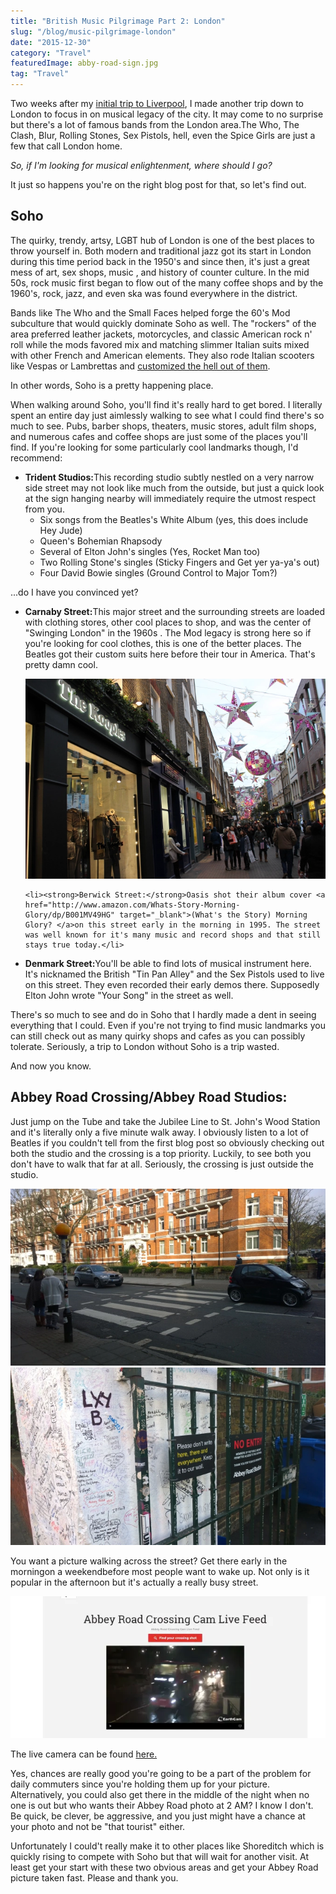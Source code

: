 ```yaml
---
title: "British Music Pilgrimage Part 2: London"
slug: "/blog/music-pilgrimage-london"
date: "2015-12-30"
category: "Travel"
featuredImage: abby-road-sign.jpg
tag: "Travel"
---
```

Two weeks after my <a href="http://theladstravelguide.com/2015/11/08/british-music-pilgrimage-part-one-liverpool/" target="_blank">initial trip to Liverpool</a>, I made another trip down to London to focus in on musical legacy of the city. It may come to no surprise but there's a lot of famous bands from the London area.The Who, The Clash, Blur, Rolling Stones, Sex Pistols, hell, even the Spice Girls are just a few that call London home.

<em>So, if I'm looking for musical enlightenment, where should I go?</em>

It just so happens you're on the right blog post for that, so let's find out.

<h2>Soho</h2>

The quirky, trendy, artsy, LGBT hub of London is one of the best places to throw yourself in. Both modern and traditional jazz got its start in London during this time period back in the 1950's and since then, it's just a great mess of art, sex shops, music , and history of counter culture. In the mid 50s, rock music first began to flow out of the many coffee shops and by the 1960's, rock, jazz, and even ska was found everywhere in the district.

Bands like The Who and the Small Faces helped forge the 60's Mod subculture that would quickly dominate Soho as well. The "rockers" of the area preferred leather jackets, motorcycles, and classic American rock n' roll while the mods favored mix and matching slimmer Italian suits mixed with other French and American elements. They also rode Italian scooters like Vespas or Lambrettas and <a href="https://www.google.co.uk/search?q=mod+scooters&amp;espv=2&amp;biw=1920&amp;bih=955&amp;source=lnms&amp;tbm=isch&amp;sa=X&amp;ved=0ahUKEwj-xZyMjMXJAhVI6xQKHWrZDWcQ_AUIBigB#imgrc=VVlSoI_nMSa4OM%3A" target="_blank">customized the hell out of them</a>.

In other words, Soho is a pretty happening place.

When walking around Soho, you'll find it's really hard to get bored. I literally spent an entire day just aimlessly walking to see what I could find there's so much to see. Pubs, barber shops, theaters, music stores, adult film shops, and numerous cafes and coffee shops are just some of the places you'll find. If you're looking for some particularly cool landmarks though, I'd recommend:
<ul>
 	<li><strong>Trident Studios:</strong>This recording studio subtly nestled on a very narrow side street may not look like much from the outside, but just a quick look at the sign hanging nearby will immediately require the utmost respect from you.
    <ul>
        <li>Six songs from the Beatles's White Album (yes, this does include Hey Jude)</li>
        <li>Queen's Bohemian Rhapsody</li>
        <li>Several of Elton John's singles (Yes, Rocket Man too)</li>
        <li>Two Rolling Stone's singles (Sticky Fingers and Get yer ya-ya's out)</li>
        <li>Four David Bowie singles (Ground Control to Major Tom?)</li>
    </ul>
</ul>

...do I have you convinced yet?

<ul>
 	<li><strong>Carnaby Street:</strong>This major street and the surrounding streets are loaded with clothing stores, other cool places to shop, and was the center of "Swinging London" in the 1960s . The Mod legacy is strong here so if you're looking for cool clothes, this is one of the better places. The Beatles got their custom suits here before their tour in America. That's pretty damn cool.</l1>

![Carnaby Street during Christmas time](./carnaby-street.webp)

 	<li><strong>Berwick Street:</strong>Oasis shot their album cover <a href="http://www.amazon.com/Whats-Story-Morning-Glory/dp/B001MV49HG" target="_blank">(What's the Story) Morning Glory? </a>on this street early in the morning in 1995. The street was well known for it's many music and record shops and that still stays true today.</li>
</ul>
<ul>
 	<li><strong>Denmark Street:</strong>You'll be able to find lots of musical instrument here. It's nicknamed the British "Tin Pan Alley" and the Sex Pistols used to live on this street. They even recorded their early demos there. Supposedly Elton John wrote "Your Song" in the street as well.</li>
</ul>

There's so much to see and do in Soho that I hardly made a dent in seeing everything that I could. Even if you're not trying to find music landmarks you can still check out as many quirky shops and cafes as you can possibly tolerate. Seriously, a trip to London without Soho is a trip wasted.

And now you know.
<h2>Abbey Road Crossing/Abbey Road Studios:</h2>

Just jump on the Tube and take the Jubilee Line to St. John's Wood Station and it's literally only a five minute walk away. I obviously listen to a lot of Beatles if you couldn't tell from the first blog post so obviously checking out both the studio and the crossing is a top priority. Luckily, to see both you don't have to walk that far at all. Seriously, the crossing is just outside the studio.

![A surprisingly empty shot of the crossing. Notice how its actually a busy road.](./abbey-road-crossing.webp)
![You can easily spend a day just reading everything on the wall. Most of it doesn't even make sense.](./abbey-road-wall.webp)

You want a picture walking across the street? Get there early in the morningon a weekendbefore most people want to wake up. Not only is it popular in the afternoon but it's actually a really busy street.

![See the crossing? Me neither. I wish you the best of luck getting the perfect shot.](./abbey-road-cam.webp)

The live camera can be found <a href="http://www.abbeyroad.com/crossing" target="_blank">here.</a>

Yes, chances are really good you're going to be a part of the problem for daily commuters since you're holding them up for your picture. Alternatively, you could also get there in the middle of the night when no one is out but who wants their Abbey Road photo at 2 AM? I know I don't. Be quick, be clever, be aggressive, and you just might have a chance at your photo and not be "that tourist" either.

Unfortunately I could't really make it to other places like Shoreditch which is quickly rising to compete with Soho but that will wait for another visit. At least get your start with these two obvious areas and get your Abbey Road picture taken fast. Please and thank you.




